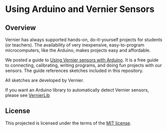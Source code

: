 Using Arduino and Vernier Sensors
========

Overview
--------

Vernier has always supported hands-on, do-it-yourself projects for students (or teachers). The availability of very inexpensive, easy-to-program microcomputers, like the Arduino, makes projects easy and affordable.

We posted a guide to [Using Vernier sensors with Arduino][1]. It is a free guide to connecting, calibrating, writing programs, and doing fun projects with our sensors. The guide references sketches included in this repository.

All sketches are developed by Vernier.

If you want an Arduino library to automatically detect Vernier sensors, please see [VernierLib][2]


License
-------

This projected is licensed under the terms of the [MIT license][3].

[1]: http://www.vernier.com/arduino/
[2]: https://github.com/VernierSoftwareTechnology/VernierLib
[3]: http://opensource.org/licenses/MIT